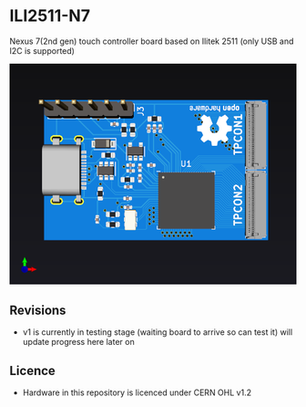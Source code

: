 # ILI2511-N7

Nexus 7(2nd gen) touch controller board based on Ilitek 2511 (only USB and I2C is supported)

![Front Photo](ILI2511-N7-front.png "Front Photo")

## Revisions

 * v1 is currently in testing stage (waiting board to arrive so can test it)
 will update progress here later on

## Licence

 * Hardware in this repository is licenced under CERN OHL v1.2
